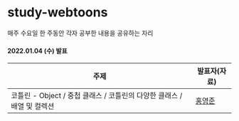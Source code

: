 # study-webtoons

매주 수요일 한 주동안 각자 공부한 내용을 공유하는 자리

#### 2022.01.04 (수) 발표
주제|발표자(자료)
---|---
코틀린 - Object / 중첩 클래스 / 코틀린의 다양한 클래스 / 배열 및 컬렉션|[홍영준](https://github.com/study-playground/study-webtoons/issues/1#issuecomment-1369334997)

